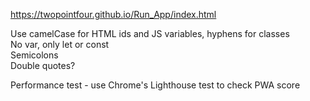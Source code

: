https://twopointfour.github.io/Run_App/index.html 

Use camelCase for HTML ids and JS variables, hyphens for classes  
No var, only let or const  
Semicolons  
Double quotes?

Performance test - use Chrome's Lighthouse test to check PWA score
